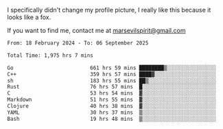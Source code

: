 I specifically didn't change my profile picture, I really like this because it looks like a fox.

If you want to find me, contact me at marsevilspirit@gmail.com

<!--START_SECTION:waka-->

```txt
From: 18 February 2024 - To: 06 September 2025

Total Time: 1,975 hrs 7 mins

Go                         661 hrs 59 mins ████████▒░░░░░░░░░░░░░░░░   33.52 %
C++                        359 hrs 57 mins ████▓░░░░░░░░░░░░░░░░░░░░   18.22 %
sh                         183 hrs 55 mins ██▒░░░░░░░░░░░░░░░░░░░░░░   09.31 %
Rust                       76 hrs 57 mins  █░░░░░░░░░░░░░░░░░░░░░░░░   03.90 %
C                          53 hrs 54 mins  ▓░░░░░░░░░░░░░░░░░░░░░░░░   02.73 %
Markdown                   51 hrs 55 mins  ▓░░░░░░░░░░░░░░░░░░░░░░░░   02.63 %
Clojure                    40 hrs 38 mins  ▓░░░░░░░░░░░░░░░░░░░░░░░░   02.06 %
YAML                       30 hrs 37 mins  ▒░░░░░░░░░░░░░░░░░░░░░░░░   01.55 %
Bash                       19 hrs 48 mins  ▒░░░░░░░░░░░░░░░░░░░░░░░░   01.00 %
```

<!--END_SECTION:waka-->

